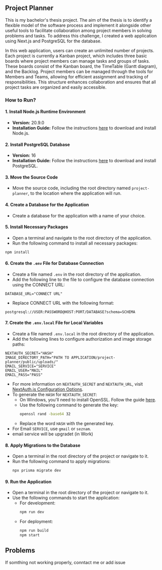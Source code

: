 ## Project Planner
This is my bachelor's thesis project. The aim of the thesis is to identify a flexible model of the software process and implement it alongside other useful tools to facilitate collaboration among project members in solving problems and tasks. To address this challenge, I created a web application using Next.js and PostgreSQL for the database.

In this web application, users can create an unlimited number of projects. Each project is currently a Kanban project, which includes three basic boards where project members can manage tasks and groups of tasks. These boards consist of the Kanban board, the TimeTable (Gantt diagram), and the Backlog. Project members can be managed through the tools for Members and Teams, allowing for efficient assignment and tracking of responsibilities. This structure enhances collaboration and ensures that all project tasks are organized and easily accessible.

### How to Run?


#### 1. Install Node.js Runtime Environment
- **Version:** 20.9.0
- **Installation Guide:** Follow the instructions [here](https://nodejs.org/en/download/package-manager) to download and install Node.js.

#### 2. Install PostgreSQL Database
- **Version:** 16
- **Installation Guide:** Follow the instructions [here](https://www.postgresql.org/download/) to download and install PostgreSQL.

#### 3. Move the Source Code
- Move the source code, including the root directory named `project-planner`, to the location where the application will run.

#### 4. Create a Database for the Application
- Create a database for the application with a name of your choice.

#### 5. Install Necessary Packages
- Open a terminal and navigate to the root directory of the application.
- Run the following command to install all necessary packages:
```bash
npm install
```

#### 6. Create the `.env` File for Database Connection
- Create a file named `.env` in the root directory of the application.
- Add the following line to the file to configure the database connection using the CONNECT URL:
```plaintext
DATABASE_URL="CONNECT URL"
```
- Replace CONNECT URL with the following format:
```plaintext
postgresql://USER:PASSWORD@HOST:PORT/DATABASE?schema=SCHEMA
```

#### 7. Create the `.env.local` File for Local Variables
- Create a file named `.env.local` in the root directory of the application.
- Add the following lines to configure authorization and image storage paths:
```plaintext
NEXTAUTH_SECRET="HASH"
IMAGE_DIRECTORY_PATH="PATH TO APPLICATION/project-planner/public/uploads/"
EMAIL_SERVICE="SERVICE"
EMAIL_USER="MAIL"
EMAIL_PASS="PASS"
```
- For more information on `NEXTAUTH_SECRET` and `NEXTAUTH_URL`, visit [NextAuth.js Configuration Options](https://next-auth.js.org/configuration/options).
- To generate the `HASH` for `NEXTAUTH_SECRET`:
  - On Windows, you'll need to install OpenSSL. Follow the guide [here](https://monovm.com/blog/install-openssl-on-windows/).
  - Use the following command to generate the key:
    ```bash
    openssl rand -base64 32
    ```
  - Replace the word `HASH` with the generated key.
- For Email `SERVICE`, use `gmail` or `seznam`.
- email service will be upgradet (in Work)

#### 8. Apply Migrations to the Database
- Open a terminal in the root directory of the project or navigate to it.
- Run the following command to apply migrations:
  ```bash
  npx prisma migrate dev
  ```
#### 9. Run the Application
- Open a terminal in the root directory of the project or navigate to it.
- Use the following commands to start the application:
  - For development:
    ```bash
    npm run dev
    ```
  - For deployment:
    ```bash
    npm run build
    npm start
    ```


## Problems

If somthing not working properly, conntact me or add issue
